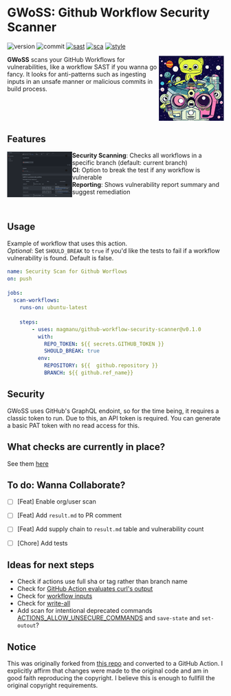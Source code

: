 # GWoSS: Github Workflow Security Scanner

![version](https://img.shields.io/github/v/release/magmanu/github-workflow-security-scanner)
![commit](https://img.shields.io/github/last-commit/magmanu/github-workflow-security-scanner)
[![sast](https://img.shields.io/badge/SAST-CodeQL-black.svg)](https://github.com/magmanu/github-workflow-security-scanner/actions/workflows/github-code-scanning/codeql)
[![sca](https://img.shields.io/badge/sca-dependabot-blue.svg)](https://github.com/dependabot)
[![style](https://img.shields.io/badge/code%20style-black-000000.svg)](https://github.com/psf/black)
<!-- ![workflow](https://img.shields.io/github/actions/workflow/status/magmanu/github_actions_auditor/pytest.yml) -->
<!-- ![coverage](./docs/coverage.svg) -->
<!-- [![maintenance](https://img.shields.io/maintenance/yes/2023)](https://github.com/magmanu/github_actions_auditor/commits/main) -->

<img src="./static/cat_machine.jpeg" alt="cat in space" width="30%" align="right"/>

**GWoSS** scans your GitHub Workflows for vulnerabilities, like a workflow SAST if you wanna go fancy. It looks for anti-patterns such as ingesting inputs in an unsafe manner or malicious commits in build process.

<br clear="right"/>

## Features

<img src="./static/summary_view.png" alt="cat in space" width="30%" align="left"/>

- **Security Scanning**: Checks all workflows in a specific branch (default: current branch)
- **CI**: Option to break the test if any workflow is vulnerable
- **Reporting**: Shows vulnerability report summary and suggest remediation

<br clear="left"/>

## Usage

Example of workflow that uses this action.  
*Optional*: Set `SHOULD_BREAK` to `true` if you'd like the tests to fail if a workflow vulnerability is found. Default is false.

```yml
name: Security Scan for Github Worflows
on: push

jobs:
  scan-workflows:
    runs-on: ubuntu-latest

    steps:
        - uses: magmanu/github-workflow-security-scanner@v0.1.0
          with:
            REPO_TOKEN: ${{ secrets.GITHUB_TOKEN }}
            SHOULD_BREAK: true
          env:
            REPOSITORY: ${{  github.repository }}
            BRANCH: ${{ github.ref_name}}

```
## Security

GWoSS uses GitHub's GraphQL endoint, so for the time being, it requires a classic token to run. Due to this, an API token is required. You can generate a basic PAT token with no read access for this.

## What checks are currently in place?

See them [here](scan_config.json)
## To do: Wanna Collaborate?

- [ ] [Feat] Enable org/user scan
- [ ] [Feat] Add `result.md` to PR comment
- [ ] [Feat] Add supply chain to `result.md` table and vulnerability count
- [ ] [Chore] Add tests


## Ideas for next steps

* Check if actions use full sha or tag rather than branch name
* Check for [GitHub Action evaluates curl's output](https://docs.boostsecurity.io/rules/cicd-gha-curl-eval.html)
* Check for [workflow inputs](https://docs.boostsecurity.io/rules/cicd-gha-workflow-dispatch-inputs.html)
* Check for [write-all](https://docs.boostsecurity.io/rules/cicd-gha-write-all-permissions.html)
* Add scan for intentional deprecated commands [ACTIONS_ALLOW_UNSECURE_COMMANDS](https://docs.boostsecurity.io/rules/cicd-gha-unsecure-commands.html) and `save-state` and `set-outout`?

## Notice

This was originally forked from [this repo](https://github.com/TinderSec/gh-workflow-auditor) and converted to a GitHub Action. I explicitly affirm that changes were made to the original code and am in good faith reproducing the copyright. I believe this is enough to fullfill the original copyright requirements.  

